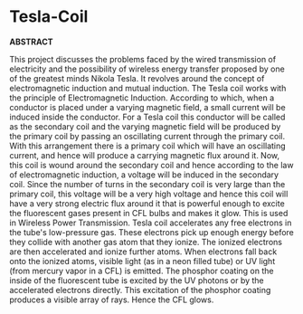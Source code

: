 # Tesla-Coil

**ABSTRACT**

This project discusses the problems faced by the wired transmission of electricity and the possibility of
wireless energy transfer proposed by one of the greatest minds Nikola Tesla. It revolves around the
concept of electromagnetic induction and mutual induction.
The Tesla coil works with the principle of Electromagnetic Induction. According to which, when a
conductor is placed under a varying magnetic field, a small current will be induced inside the conductor.
For a Tesla coil this conductor will be called as the secondary coil and the varying magnetic field will
be produced by the primary coil by passing an oscillating current through the primary coil.
With this arrangement there is a primary coil which will have an oscillating current, and hence will
produce a carrying magnetic flux around it. Now, this coil is wound around the secondary coil and hence
according to the law of electromagnetic induction, a voltage will be induced in the secondary coil. Since
the number of turns in the secondary coil is very large than the primary coil, this voltage will be a very
high voltage and hence this coil will have a very strong electric flux around it that is powerful enough
to excite the fluorescent gases present in CFL bulbs and makes it glow. This is used in Wireless Power
Transmission.
Tesla coil accelerates any free electrons in the tube's low-pressure gas. These electrons pick up enough
energy before they collide with another gas atom that they ionize. The ionized electrons are then
accelerated and ionize further atoms. When electrons fall back onto the ionized atoms, visible light (as
in a neon filled tube) or UV light (from mercury vapor in a CFL) is emitted. The phosphor coating on
the inside of the fluorescent tube is excited by the UV photons or by the accelerated electrons directly.
This excitation of the phosphor coating produces a visible array of rays. Hence the CFL glows.
